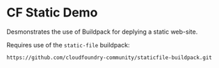 CF Static Demo
==============

Desmonstrates the use of Buildpack for deplying a static web-site.

Requires use of the `static-file` buildpack:

    https://github.com/cloudfoundry-community/staticfile-buildpack.git 
